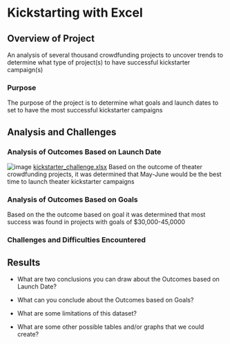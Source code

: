 # Kickstarting with Excel

## Overview of Project
An analysis of several thousand crowdfunding projects to uncover trends to determine what type of project(s) to have successful kickstarter campaign(s)
### Purpose
The purpose of the project is to determine what goals and launch dates to set to have the most successful kickstarter campaigns
## Analysis and Challenges

### Analysis of Outcomes Based on Launch Date
![image](https://user-images.githubusercontent.com/78937719/111107443-d8599b00-8524-11eb-94eb-6da5075719ff.png)
[kickstarter_challenge.xlsx](https://github.com/stevenyouv/kickstarter-analysis/files/6138988/kickstarter_challenge.xlsx)
Based on the outcome of theater crowdfunding projects, it was determined that May-June would be the best time to launch theater kickstarter campaigns
### Analysis of Outcomes Based on Goals
Based on the the outcome based on goal it was determined that most success was found in projects with goals of $30,000-45,0000

### Challenges and Difficulties Encountered

## Results

- What are two conclusions you can draw about the Outcomes based on Launch Date?

- What can you conclude about the Outcomes based on Goals?

- What are some limitations of this dataset?

- What are some other possible tables and/or graphs that we could create?
